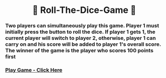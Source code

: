 
<h1 align="center">🎲 Roll-The-Dice-Game 🎲</h1>

<h3>Two players can simultaneously play this game. Player 1 must initially press the button to roll the dice. If player 1 gets 1, the current player will switch to player 2, otherwise, player 1 can carry on and his score will be added to player 1's overall score. The winner of the game is the player who scores 100 points first<h3/>

<a align="center" href="https://astonishing-cajeta-92f5d0.netlify.app">Play Game - Click Here </a> <br/><br/>
<img align="center" src="">
